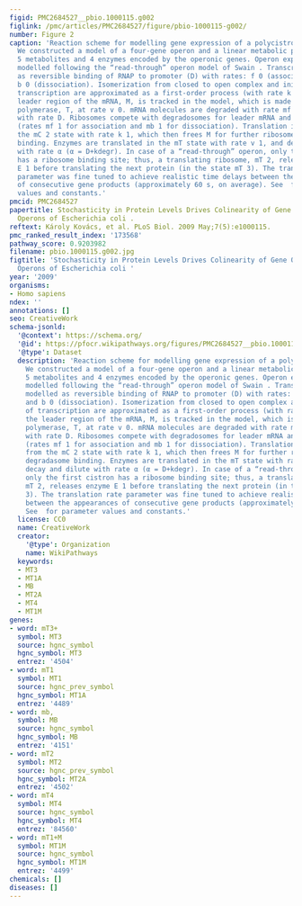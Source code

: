 ```yaml
---
figid: PMC2684527__pbio.1000115.g002
figlink: /pmc/articles/PMC2684527/figure/pbio-1000115-g002/
number: Figure 2
caption: 'Reaction scheme for modelling gene expression of a polycistronic operon.
  We constructed a model of a four-gene operon and a linear metabolic pathway, containing
  5 metabolites and 4 enzymes encoded by the operonic genes. Operon expression was
  modelled following the “read-through” operon model of Swain . Transcription is modelled
  as reversible binding of RNAP to promoter (D) with rates: f 0 (association) and
  b 0 (dissociation). Isomerization from closed to open complex and initiation of
  transcription are approximated as a first-order process (with rate k 0). Only the
  leader region of the mRNA, M, is tracked in the model, which is made by transcribing
  polymerase, T, at rate v 0. mRNA molecules are degraded with rate mf 0, and diluted
  with rate D. Ribosomes compete with degradosomes for leader mRNA and bind reversibly
  (rates mf 1 for association and mb 1 for dissociation). Translation is started from
  the mC 2 state with rate k 1, which then frees M for further ribosome or degradasome
  binding. Enzymes are translated in the mT state with rate v 1, and decay and dilute
  with rate α (α = D+kdegr). In case of a “read-through” operon, only the first cistron
  has a ribosome binding site; thus, a translating ribosome, mT 2, releases enzyme
  E 1 before translating the next protein (in the state mT 3). The translation rate
  parameter was fine tuned to achieve realistic time delays between the appearances
  of consecutive gene products (approximately 60 s, on average). See  for parameter
  values and constants.'
pmcid: PMC2684527
papertitle: Stochasticity in Protein Levels Drives Colinearity of Gene Order in Metabolic
  Operons of Escherichia coli .
reftext: Károly Kovács, et al. PLoS Biol. 2009 May;7(5):e1000115.
pmc_ranked_result_index: '173568'
pathway_score: 0.9203982
filename: pbio.1000115.g002.jpg
figtitle: 'Stochasticity in Protein Levels Drives Colinearity of Gene Order in Metabolic
  Operons of Escherichia coli '
year: '2009'
organisms:
- Homo sapiens
ndex: ''
annotations: []
seo: CreativeWork
schema-jsonld:
  '@context': https://schema.org/
  '@id': https://pfocr.wikipathways.org/figures/PMC2684527__pbio.1000115.g002.html
  '@type': Dataset
  description: 'Reaction scheme for modelling gene expression of a polycistronic operon.
    We constructed a model of a four-gene operon and a linear metabolic pathway, containing
    5 metabolites and 4 enzymes encoded by the operonic genes. Operon expression was
    modelled following the “read-through” operon model of Swain . Transcription is
    modelled as reversible binding of RNAP to promoter (D) with rates: f 0 (association)
    and b 0 (dissociation). Isomerization from closed to open complex and initiation
    of transcription are approximated as a first-order process (with rate k 0). Only
    the leader region of the mRNA, M, is tracked in the model, which is made by transcribing
    polymerase, T, at rate v 0. mRNA molecules are degraded with rate mf 0, and diluted
    with rate D. Ribosomes compete with degradosomes for leader mRNA and bind reversibly
    (rates mf 1 for association and mb 1 for dissociation). Translation is started
    from the mC 2 state with rate k 1, which then frees M for further ribosome or
    degradasome binding. Enzymes are translated in the mT state with rate v 1, and
    decay and dilute with rate α (α = D+kdegr). In case of a “read-through” operon,
    only the first cistron has a ribosome binding site; thus, a translating ribosome,
    mT 2, releases enzyme E 1 before translating the next protein (in the state mT
    3). The translation rate parameter was fine tuned to achieve realistic time delays
    between the appearances of consecutive gene products (approximately 60 s, on average).
    See  for parameter values and constants.'
  license: CC0
  name: CreativeWork
  creator:
    '@type': Organization
    name: WikiPathways
  keywords:
  - MT3
  - MT1A
  - MB
  - MT2A
  - MT4
  - MT1M
genes:
- word: mT3+
  symbol: MT3
  source: hgnc_symbol
  hgnc_symbol: MT3
  entrez: '4504'
- word: mT1
  symbol: MT1
  source: hgnc_prev_symbol
  hgnc_symbol: MT1A
  entrez: '4489'
- word: mb,
  symbol: MB
  source: hgnc_symbol
  hgnc_symbol: MB
  entrez: '4151'
- word: mT2
  symbol: MT2
  source: hgnc_prev_symbol
  hgnc_symbol: MT2A
  entrez: '4502'
- word: mT4
  symbol: MT4
  source: hgnc_symbol
  hgnc_symbol: MT4
  entrez: '84560'
- word: mT1+M
  symbol: MT1M
  source: hgnc_symbol
  hgnc_symbol: MT1M
  entrez: '4499'
chemicals: []
diseases: []
---
```

